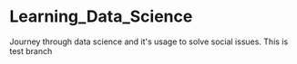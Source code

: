 # Learning_Data_Science
Journey through data science and it's usage to solve social issues.
 This is test branch
